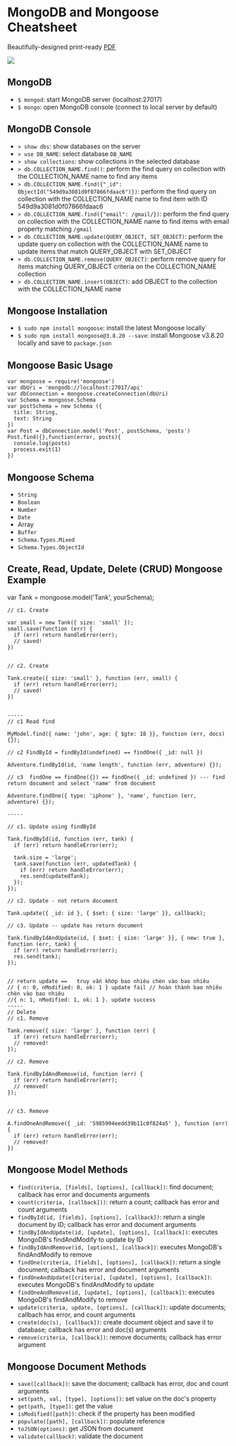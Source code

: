 # MongoDB and Mongoose Cheatsheet

Beautifully-designed print-ready [PDF](https://node.university/p/library)

[![](mongodb-mongoose-cover1.png)](https://node.university/p/library)

## MongoDB

* `$ mongod`: start MongoDB server (localhost:27017)
* `$ mongo`: open MongoDB console (connect to local server by default)

## MongoDB Console

* `> show dbs`: show databases on the server
* `> use DB_NAME`: select database `DB_NAME`
* `> show collections`: show collections in the selected database
* `> db.COLLECTION_NAME.find()`: perform the find query on collection with the COLLECTION_NAME name to find any items
* `> db.COLLECTION_NAME.find({"_id": ObjectId("549d9a3081d0f07866fdaac6")})`: perform the find query on collection with the COLLECTION_NAME name to find item with ID 549d9a3081d0f07866fdaac6
* `> db.COLLECTION_NAME.find({"email": /gmail/})`: perform the find query on collection with the COLLECTION_NAME name to find items with email property matching `/gmail`
* `> db.COLLECTION_NAME.update(QUERY_OBJECT, SET_OBJECT)`: perform the update query on collection with the COLLECTION_NAME name to update items that match QUERY_OBJECT with SET_OBJECT
* `> db.COLLECTION_NAME.remove(QUERY_OBJECT)`: perform remove query for items matching QUERY_OBJECT criteria on the COLLECTION_NAME collection
* `> db.COLLECTION_NAME.insert(OBJECT)`: add OBJECT to the collection with the COLLECTION_NAME name


## Mongoose Installation

* `$ sudo npm install mongoose`: install the latest Mongoose locally`
* `$ sudo npm install mongoose@3.8.20 --save`: install Mongoose v3.8.20 locally and save to `package.json`

## Mongoose Basic Usage

```
var mongoose = require('mongoose')
var dbUri = 'mongodb://localhost:27017/api'
var dbConnection = mongoose.createConnection(dbUri)
var Schema = mongoose.Schema
var postSchema = new Schema ({
  title: String,
  text: String
})
var Post = dbConnection.model('Post', postSchema, 'posts')
Post.find({},function(error, posts){
  console.log(posts)
  process.exit(1)
})
```

## Mongoose Schema

* `String`
* `Boolean`
* `Number`
* `Date`
* Array
* `Buffer`
* `Schema.Types.Mixed`
* `Schema.Types.ObjectId`

## Create, Read, Update, Delete (CRUD) Mongoose Example
var Tank = mongoose.model('Tank', yourSchema);
```
// c1. Create

var small = new Tank({ size: 'small' });
small.save(function (err) {
  if (err) return handleError(err);
  // saved!
})


// c2. Create

Tank.create({ size: 'small' }, function (err, small) {
  if (err) return handleError(err);
  // saved!
})


-----
// c1 Read find

MyModel.find({ name: 'john', age: { $gte: 18 }}, function (err, docs) {});

// c2 FindById = findById(undefined) == findOne({ _id: null })

Adventure.findById(id, 'name length', function (err, adventure) {});

// c3  findOne == findOne({}) == findOne({ _id: undefined }) --- find return document and select 'name' from document

Adventure.findOne({ type: 'iphone' }, 'name', function (err, adventure) {});

-----

// c1. Update using findById

Tank.findById(id, function (err, tank) {
  if (err) return handleError(err);
  
  tank.size = 'large';
  tank.save(function (err, updatedTank) {
    if (err) return handleError(err);
    res.send(updatedTank);
  });
});

// c2. Update - not return document

Tank.update({ _id: id }, { $set: { size: 'large' }}, callback);

// c3. Update -- update has return document

Tank.findByIdAndUpdate(id, { $set: { size: 'large' }}, { new: true }, function (err, tank) {
  if (err) return handleError(err);
  res.send(tank);
});


// return update ==   truy vấn khớp bao nhiêu chèn vào bao nhiêu
// { n: 0, nModified: 0, ok: 1 } update fail // hoàn thành bao nhiêu chèn vào bao nhiêu
//{ n: 1, nModified: 1, ok: 1 }. update success
-----
// Delete
// c1. Remove

Tank.remove({ size: 'large' }, function (err) {
  if (err) return handleError(err);
  // removed!
});

// c2. Remove 

Tank.findByIdAndRemove(id, function (err) {
  if (err) return handleError(err);
  // removed!
});


// c3. Remove 

A.findOneAndRemove({ _id: '5985994eedd39b11c0f824a5' }, function (err) {
  if (err) return handleError(err);
  // removed!
})
```

## Mongoose Model Methods


* `find(criteria, [fields], [options], [callback])`: find document; callback has error and documents arguments
* `count(criteria, [callback]))`: return a count; callback has error and count arguments
* `findById(id, [fields], [options], [callback])`: return a single document by ID; callback has error and document arguments
* `findByIdAndUpdate(id, [update], [options], [callback])`: executes MongoDB's findAndModify to update by ID
* `findByIdAndRemove(id, [options], [callback])`: executes MongoDB's findAndModify to remove
* `findOne(criteria, [fields], [options], [callback])`: return a single document; callback has error and document arguments
* `findOneAndUpdate([criteria], [update], [options], [callback])`: executes MongoDB's findAndModify to update
* `findOneAndRemove(id, [update], [options], [callback])`: executes MongoDB's findAndModify to remove
* `update(criteria, update, [options], [callback])`: update documents; callbach has error, and count arguments
* `create(doc(s), [callback])`: create document object and save it to database; callback has error and doc(s) arguments
* `remove(criteria, [callback])`: remove documents; callback has error argument

## Mongoose Document Methods

* `save([callback])`: save the document; callback has error, doc and count arguments
* `set(path, val, [type], [options])`: set value on the doc's property
* `get(path, [type])`: get the value
* `isModified([path])`: check if the property has been modified
* `populate([path], [callback])`: populate reference
* `toJSON(options)`: get JSON from document
* `validate(callback)`: validate the document
